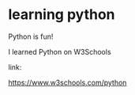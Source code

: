 # learning python
Python is fun!

I learned Python on W3Schools

link:

https://www.w3schools.com/python

